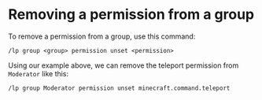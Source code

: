 # Removing a permission from a group

To remove a permission from a group, use this command:

``` text
/lp group <group> permission unset <permission>
```

Using our example above, we can remove the teleport permission from
`Moderator` like this:

``` text
/lp group Moderator permission unset minecraft.command.teleport
```
